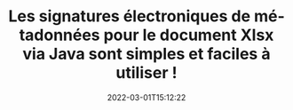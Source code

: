 ---
############################# Static ############################
layout: "auto-gen-signature"
date: 2022-03-01T15:12:22
draft: false
operation: Sign
signaturetype: Metadata
fileformat: Xlsx
productName: Java
lang: fr
productCode: java
otherformats: pdf doc docx docm dot dotm dotx odt ott rtf xls xlsx xlsm xlsb csv ods ots xltx xltm ppt pptx pps ppsx odp otp potx potm pptm ppsm png jpg bmp gif tiff svg webp wmf
breadcrumb: Put Metadata signature on Xlsx for Java

############################# Head ############################
head_title: "Ajouter des signatures électroniques de métadonnées aux documents Xlsx via Java"
head_description: "Utilisez les métadonnées comme signatures électroniques cachées dans vos documents Xlsx en utilisant quelques lignes de code Java. Utilisez l'API GroupDocs Document Signature pour signer électroniquement vos documents et fichiers commerciaux avec des informations de métadonnées."

############################# Header ############################
title: "Les signatures électroniques de métadonnées pour le document Xlsx via Java sont simples et faciles à utiliser !"
description: "Signez électroniquement vos documents et contrats Xlsx avec des entrées de métadonnées masquées. Générez des métadonnées pour les fichiers PDF, les documents MS Word, les classeurs MS Excel, les présentations MS PowerPoint et divers formats d'image sans problème et avec un codage supplémentaire."
bg_image: "https://cms.admin.containerize.com/templates/aspose/App_Themes/V3/images/bg/header1.png"
bg_overlay: false
button:
    enable: true

############################# SubMenu ############################
submenu:
    enable: true

    left:
        img_alt: "GroupDocs.Signature for Java"
        image: "https://cms.admin.containerize.com/templates/groupdocs/images/product-logos/90x90-noborder/groupdocs-signature-java.png"
        product: "GroupDocs.Signature"
        platform: "Java"



############################# About ############################
about:
    enable: true
    title: "À propos de l'API de signatures de métadonnées GroupDocs.Signature for Java"
    content: |
        [GroupDocs.Signature for Java](https://products.groupdocs.com/signature/java/) est une API populaire pour la signature électronique de documents numériques. Des signatures telles que des textes, des images, des certificats numériques, des codes-barres, des codes QR, des tampons ou des métadonnées sont disponibles. Les signatures peuvent être placées sur des fichiers PDF, des documents MS Word, des classeurs MS Excel, des présentations MS PowerPoint, des fichiers Adobe Photoshop et divers formats d'image. Les clients peuvent signer leur document et mettre à jour, rechercher, vérifier, supprimer ou prévisualiser les signatures électroniques apposées sur ces documents. De plus, de nombreuses capacités de personnalisation des signatures sont fournies.
    

############################# Steps ############################
steps:
    enable: true
    title_left: "Étapes pour signer Xlsx avec Metadata dans Java"
    content_left: |
        [GroupDocs.Signature for Java](https://products.groupdocs.com/signature/java/) permet de signer rapidement et facilement des documents Xlsx avec des signatures Metadata.
        
        * Créez une instance de la classe Signature fournissant le fichier Xlsx censé signer en tant que chemin ou flux de mémoire
        * Instanciez la classe SignOptions et définissez toutes les données demandées.
        * Appelez la méthode Signature.Sign() en transmettant le fichier de sortie Xlsx ou le flux de mémoire

    title_right: " Configuration requise"
    content_right: |
        GroupDocs.Signature for Java sont pris en charge sur toutes les principales plates-formes et systèmes d'exploitation. Avant d'exécuter le code ci-dessous, assurez-vous que les prérequis suivants sont installés sur votre système.

        * Systèmes d'exploitation : Microsoft Windows, Linux, MacOS
        * Environnements de développement : NetBeans, Intellij IDEA, Eclipse, etc.
        * Java runtime: J2SE 6.0 and above
        * Obtenez le dernier GroupDocs.Signature for Java de [Maven](https://repository.groupdocs.com/webapp/#/artifacts/browse/tree/General/repo/com/groupdocs/groupdocs-signature)
         
    code: |
        ```java    
                
        // Set up input Xlsx file
        String filePath = "input.xlsx";
        // Set up output file
        String outputFilePath = "output.xlsx";

        // Instantiate Signature for input file
        Signature signature = new Signature(filePath);

        // instantiate metadata signing options
        MetadataSignOptions options = new MetadataSignOptions();

        // setup Author property
        SpreadsheetMetadataSignature mdSign_Author = new SpreadsheetMetadataSignature("Author", "Mr.Scherlock Holmes");// String value
        options.getSignatures().add(mdSign_Author);
        // setup document data
        SpreadsheetMetadataSignature mdSign_DocData = new SpreadsheetMetadataSignature("CreatedOn", new Date());// Datetime value
        options.getSignatures().add(mdSign_DocData);
        // setup document id
        SpreadsheetMetadataSignature mdSign_DocId = new SpreadsheetMetadataSignature("DocumentId", 123456);// Integer value
        options.getSignatures().add(mdSign_DocId);

        // sign Xlsx document
        SignResult result = signature.sign(outputFilePath, options);

        ```

############################# Demos ############################
demos:
    enable: true
    title: "Signature de documents Xlsx avec Metadata Live Demo"
    content: |
       Signez dès maintenant le fichier Xlsx avec différentes signatures en visitant le site Web [GroupDocs.Signature App](https://products.groupdocs.app/signature/family). Une démo en ligne gratuite vous attend.          

############################# More Formats ############################
more_formats:
    enable: true
    title: "Autres signatures Metadata prises en charge pour Java"
    content: |
        "Vous pouvez également signer Xlsx avec d'autres types de signature. Veuillez consulter la liste ci-dessous."
    format: 
       
       
back_to_top:
    enable: true
---